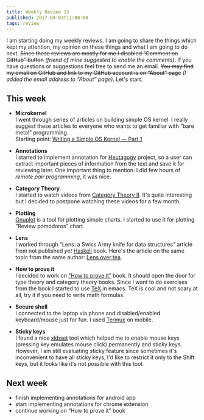 ```yaml
---
title: Weekly Review 13
published: 2017-04-03T11:00:00
tags: review
---
```


I am starting doing my weekly reviews. I am going to share the things which kept my attention, my opinion on these things and what I am going to do next. ~~Since these reviews are mostly for me I disabled “Comment on GitHub” button~~ _(friend of mine suggested to enable the comments)_. If you have questions or suggestions feel free to send me an email. ~~You may find my email on GitHub and link to my GitHub account is on “About” page~~ _(I added the email address to “About” page)_. Let's start.

<div></div><!--more-->

This week
---------

  - **Microkernel**  
I went through series of articles on building simple OS kernel. I really suggest these articles to everyone who wants to get familiar with “bare metal” programming.  
Starting point: [Writing a Simple OS Kernel — Part 1](https://singpolyma.net/2012/01/writing-a-simple-os-kernel-part-1/)

  - **Annotations**  
I started to implement annotation for [Heutagogy](https://github.com/heutagogy) project, so a user can extract important pieces of information from the text and save it for reviewing later. One important thing to mention: I did few hours of *remote pair programming*, it was nice.

  - **Category Theory**  
I started to watch videos from [Category Theory II](https://youtu.be/3XTQSx1A3x8?list=PLbgaMIhjbmElia1eCEZNvsVscFef9m0dm). It's quite interesting but I decided to postpone watching these videos for a few month.

  - **Plotting**  
[Gnuplot](http://www.gnuplot.info) is a tool for plotting simple charts. I started to use it for plotting “Review pomodoros” chart.

  - **Lens**  
I worked through “Lens: a Swiss Army knife for data structures” article from not published _yet_ [Haskell](http://intermediatehaskell.com) book. Here's the article on the same topic from the same author: [Lens over tea](https://artyom.me/lens-over-tea-1).

  - **How to prove it**  
I decided to work on [“How to prove it”](https://www.amazon.com/How-Prove-Structured-Approach-2nd/dp/0521675995) book. It should open the door for type theory and category theory books. Since I want to do exercises from the book I started to use [TeX](https://en.wikipedia.org/wiki/TeX) in emacs. TeX is cool and not scary at all, try it if you need to write math formulas.

  - **Secure shell**  
I connected to the laptop via phone and disabled/enabled keyboard/mouse just for fun. I used [Termux](https://play.google.com/store/apps/details?id=com.termux&hl=en) on mobile.

  - **Sticky keys**  
  I found a nice [xkbset](http://faculty.missouri.edu/~stephen/software/#xkbset) tool which helped me to enable mouse keys (pressing key emulates mouse click) permanently and sticky keys. However, I am still evaluating sticky feature since sometimes it's inconvenient to have all sticky keys, I'd like to restrict it only to the Shift keys, but it looks like it's not possible with this tool.

Next week
---------

  - finish implementing annotations for android app
  - start implementing annotations for chrome extension
  - continue working on “How to prove it” book
